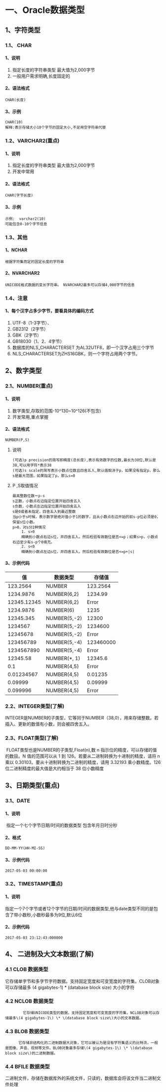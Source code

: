 # 一、Oracle数据类型

## 1、字符类型

### 1.1、 CHAR

#### 1、说明

1. 指定长度的字符串类型 最大值为2,000字节
2. 一般用户需求明确,长度固定的

#### 2、语法格式

```
CHAR(长度)
```

#### 3、示例

```
CHAR(10)
解释:表示存储大小10个字节的固定大小,不足用空字符串代替
```

### 1.2、VARCHAR2\(重点\)

#### 1、说明

1. 指定长度的字符串类型 最大值为2,000字节
2. 开发中常用

#### 2、语法格式

```
CHAR(字节长度)
```

#### 3、示例

```
示例:  varchar2(10) 
可能包含0-10个字节信息
```

### 1.3、其他

#### 1、NCHAR

```
根据字符集而定的固定长度的字符串
```

#### 2、NVARCHAR2

```
UNICODE格式数据的变长字符串。 NVARCHAR2最多可以存储4,000字节的信息
```

### 1.4、注意

#### 1、每个汉字占多少字节，要看具体的编码方式

1. UTF-8（1-3字节）、
2. GB2312（2字节）
3. GBK（2字节）
4. GB18030（1、2、4字节）
5. 数据库的NLS\_CHARACTERSET 为AL32UTF8，即一个汉字占用三个字节
6. NLS\_CHARACTERSET为ZHS16GBK，则一个字符占用两个字节。

## 2、数字类型

### 2.1、NUMBER\(重点\)

#### 1、说明

1. 数字类型,存取的范围-10^130~10^126\(不包含\)
2. 开发常用,重点掌握

#### 2、语法格式

```
NUMBER(P,S)
```

1. 说明

   ```
   (可选)p precision的简写即精度(总长度),表示有效数字的位数,最长为38位,默认是38,可以用字符*表示38
   (可选)s scale的简写表示小数点位数且四舍五入,默认值取决于p，如果没有指定p，那么s是最大范围，如果指定了p，那么s=0
   ```

2. P ,S取值情况

   ```
   最高整数位数＝p-s 
   s正数，小数点右边指定位置开始四舍五入 
   s负数，小数点左边指定位置开始四舍五入 
   s是0或者未指定，四舍五入到最近整数 
   当p小于s时候，表示数字是绝对值小于1的数字，且从小数点右边开始的前s-p位必须是0，保留s位小数。
   p>0，对s分2种情况
       1. s>0 
       精确到小数点右边s位，并四舍五入。然后检验有效数位是否<=p；如果s>p，小数点右边至少有s-p个0填充。 
       2. s<0 
       精确到小数点左边s位，并四舍五入。然后检验有效数位是否<=p+|s|
   ```

#### 3、示例代码

| **值** | **数据类型** | **存储值** |
| --- | --- | --- |
| 123.2564 | NUMBER | 123.2564 |
| 1234.9876 | NUMBER\(6,2\) | 1234.99 |
| 12345.12345 | NUMBER\(6,2\) | Error |
| 1234.9876 | NUMBER\(6\) | 1235 |
| 12345.345 | NUMBER\(5,-2\) | 12300 |
| 1234567 | NUMBER\(5,-2\) | 1234600 |
| 12345678 | NUMBER\(5,-2\) | Error |
| 123456789 | NUMBER\(5,-4\) | 123460000 |
| 1234567890 | NUMBER\(5,-4\) | Error |
| 12345.58 | NUMBER\(\*,  1\) | 12345.6 |
| 0.1 | NUMBER\(4,5\) | Error |
| 0.01234567 | NUMBER\(4,5\) | 0.01235 |
| 0.09999 | NUMBER\(4,5\) | 0.09999 |
| 0.099996 | NUMBER\(4,5\) | Error |

### 2.2、INTEGER类型\(了解\)

​    INTEGER是NUMBER的子类型，它等同于NUMBER（38,0），用来存储整数。若插入、更新的数值有小数，则会被四舍五入。

### 2.3、FLOAT类型\(了解\)

​    FLOAT类型也是NUMBER的子类型,Float\(n\),数 n 指示位的精度，可以存储的值的数目。N 值的范围可以从 1 到 126。若要从二进制转换为十进制的精度，请将 n 乘以 0.30103。要从十进制转换为二进制的精度，请用 3.32193 乘小数精度。126 位二进制精度的最大值是大约相当于 38 位小数精度

## 3、日期类型\(重点\)

### 3.1、DATE

#### 1、说明

​    指定一个七个字节日期/时间的数据类型 包含年月日时分秒

#### 2、格式

```
DD-MM-YY(HH-MI-SS)
```

#### 3、示例代码

```
2017-05-03 00:00:00
```

### 3.2、TIMESTAMP\(重点\)

#### 1、说明

​    指定一个7个字节或者12个字节的日期/时间的数据类型,他与date类型不同的是包含了带小数秒,小数秒最多为9位,默认6位

#### 2、示例代码

```
2017-05-03 23:12:43:000000
```

## 4、 二进制及大文本数据\(了解\)

### 4.1 CLOB 数据类型

它存储单字节和多字节字符数据。支持固定宽度和可变宽度的字符集。CLOB对象可以存储最多 \(4 gigabytes-1\) \* \(database block size\) 大小的字符

### 4.2 NCLOB 数据类型

            它存储UNICODE类型的数据，支持固定宽度和可变宽度的字符集，NCLOB对象可以存储最多\(4 gigabytes-1\) \* \(database block size\)大小的文本数据。

### 4.3 BLOB 数据类型

```
      它存储非结构化的二进制数据大对象，它可以被认为是没有字符集语义的比特流，一般是图像、声音、视频等文件。BLOB对象最多存储\(4 gigabytes-1\) \* \(database block size\)的二进制数据。
```

### 4.4 BFILE 数据类型

​    二进制文件，存储在数据库外的系统文件，只读的，数据库会将该文件当二进制文件处理


